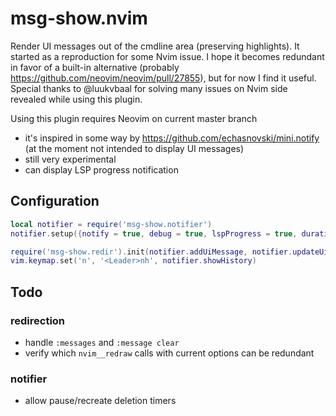 # msg-show.nvim
Render UI messages out of the cmdline area (preserving highlights). It started as a reproduction for some Nvim issue. I hope it becomes redundant in favor of a built-in alternative (probably https://github.com/neovim/neovim/pull/27855), but for now I find it useful. Special thanks to @luukvbaal for solving many issues on Nvim side revealed while using this plugin.

Using this plugin requires Neovim on current master branch
- it's inspired in some way by https://github.com/echasnovski/mini.notify (at the moment not intended to display UI messages)
- still very experimental
- can display LSP progress notification

## Configuration
```lua
local notifier = require('msg-show.notifier')
notifier.setup({notify = true, debug = true, lspProgress = true, duration = 5000, msgWin = {maxWidth = 130}}) -- defaults

require('msg-show.redir').init(notifier.addUiMessage, notifier.updateUiMessage, notifier.debug, notifier.showDialogMessage, notifier.clearPromptMessage)
vim.keymap.set('n', '<Leader>nh', notifier.showHistory)
```

## Todo
### redirection
- handle `:messages` and `:message clear`
- verify which `nvim__redraw` calls with current options can be redundant
### notifier
- allow pause/recreate deletion timers
